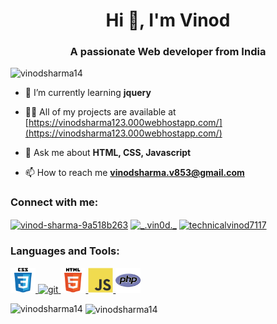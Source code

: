 <h1 align="center">Hi 👋, I'm Vinod</h1>
<h3 align="center">A passionate Web developer from India</h3>

<p align="left"> <img src="https://komarev.com/ghpvc/?username=vinodsharma14&label=Profile%20views&color=0e75b6&style=flat" alt="vinodsharma14" /> </p>

- 🌱 I’m currently learning **jquery**

- 👨‍💻 All of my projects are available at [https://vinodsharma123.000webhostapp.com/](https://vinodsharma123.000webhostapp.com/)

- 💬 Ask me about **HTML, CSS, Javascript**

- 📫 How to reach me **vinodsharma.v853@gmail.com**

<h3 align="left">Connect with me:</h3>
<p align="left">
<a href="https://linkedin.com/in/vinod-sharma-9a518b263" target="blank"><img align="center" src="https://raw.githubusercontent.com/rahuldkjain/github-profile-readme-generator/master/src/images/icons/Social/linked-in-alt.svg" alt="vinod-sharma-9a518b263" height="30" width="40" /></a>
<a href="https://instagram.com/_.vin0d._" target="blank"><img align="center" src="https://raw.githubusercontent.com/rahuldkjain/github-profile-readme-generator/master/src/images/icons/Social/instagram.svg" alt="_.vin0d._" height="30" width="40" /></a>
<a href="https://www.youtube.com/c/technicalvinod7117" target="blank"><img align="center" src="https://raw.githubusercontent.com/rahuldkjain/github-profile-readme-generator/master/src/images/icons/Social/youtube.svg" alt="technicalvinod7117" height="30" width="40" /></a>
</p>

<h3 align="left">Languages and Tools:</h3>
<p align="left"> <a href="https://www.w3schools.com/css/" target="_blank" rel="noreferrer"> <img src="https://raw.githubusercontent.com/devicons/devicon/master/icons/css3/css3-original-wordmark.svg" alt="css3" width="40" height="40"/> </a> <a href="https://git-scm.com/" target="_blank" rel="noreferrer"> <img src="https://www.vectorlogo.zone/logos/git-scm/git-scm-icon.svg" alt="git" width="40" height="40"/> </a> <a href="https://www.w3.org/html/" target="_blank" rel="noreferrer"> <img src="https://raw.githubusercontent.com/devicons/devicon/master/icons/html5/html5-original-wordmark.svg" alt="html5" width="40" height="40"/> </a> <a href="https://developer.mozilla.org/en-US/docs/Web/JavaScript" target="_blank" rel="noreferrer"> <img src="https://raw.githubusercontent.com/devicons/devicon/master/icons/javascript/javascript-original.svg" alt="javascript" width="40" height="40"/> </a> <a href="https://www.php.net" target="_blank" rel="noreferrer"> <img src="https://raw.githubusercontent.com/devicons/devicon/master/icons/php/php-original.svg" alt="php" width="40" height="40"/> </a> </p>

<p><img align="left" src="https://github-readme-stats.vercel.app/api/top-langs?username=vinodsharma14&show_icons=true&locale=en&layout=compact" alt="vinodsharma14" /></p>

<p>&nbsp;<img align="center" src="https://github-readme-stats.vercel.app/api?username=vinodsharma14&show_icons=true&locale=en" alt="vinodsharma14" /></p>
